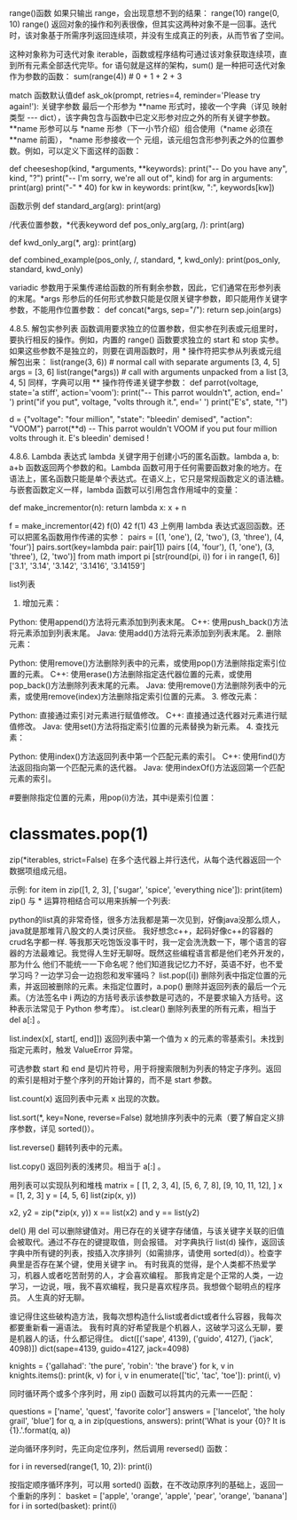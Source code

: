 range()函数
如果只输出 range，会出现意想不到的结果：
range(10)
range(0, 10)
range() 返回对象的操作和列表很像，但其实这两种对象不是一回事。迭代时，该对象基于所需序列返回连续项，并没有生成真正的列表，从而节省了空间。

这种对象称为可迭代对象 iterable，函数或程序结构可通过该对象获取连续项，直到所有元素全部迭代完毕。for 语句就是这样的架构，sum() 是一种把可迭代对象作为参数的函数：
sum(range(4))  # 0 + 1 + 2 + 3

match
函数默认值def ask_ok(prompt, retries=4, reminder='Please try again!'):
关键字参数
最后一个形参为 **name 形式时，接收一个字典（详见 映射类型 --- dict），该字典包含与函数中已定义形参对应之外的所有关键字参数。**name 形参可以与 *name 形参（下一小节介绍）组合使用（*name 必须在 **name 前面）， *name 形参接收一个 元组，该元组包含形参列表之外的位置参数。例如，可以定义下面这样的函数：

def cheeseshop(kind, *arguments, **keywords):
    print("-- Do you have any", kind, "?")
    print("-- I'm sorry, we're all out of", kind)
    for arg in arguments:
        print(arg)
    print("-" * 40)
    for kw in keywords:
        print(kw, ":", keywords[kw])

函数示例
def standard_arg(arg):
    print(arg)

/代表位置参数，*代表keyword
def pos_only_arg(arg, /):
    print(arg)  

def kwd_only_arg(*, arg):
    print(arg)

def combined_example(pos_only, /, standard, *, kwd_only):
    print(pos_only, standard, kwd_only)

variadic 参数用于采集传递给函数的所有剩余参数，因此，它们通常在形参列表的末尾。*args 形参后的任何形式参数只能是仅限关键字参数，即只能用作关键字参数，不能用作位置参数：
def concat(*args, sep="/"):
    return sep.join(args)

4.8.5. 解包实参列表
函数调用要求独立的位置参数，但实参在列表或元组里时，要执行相反的操作。例如，内置的 range() 函数要求独立的 start 和 stop 实参。如果这些参数不是独立的，则要在调用函数时，用 * 操作符把实参从列表或元组解包出来：
list(range(3, 6))            # normal call with separate arguments
[3, 4, 5]
args = [3, 6]
list(range(*args))            # call with arguments unpacked from a list
[3, 4, 5]
同样，字典可以用 ** 操作符传递关键字参数：
def parrot(voltage, state='a stiff', action='voom'):
    print("-- This parrot wouldn't", action, end=' ')
    print("if you put", voltage, "volts through it.", end=' ')
    print("E's", state, "!")

d = {"voltage": "four million", "state": "bleedin' demised", "action": "VOOM"}
parrot(**d)
-- This parrot wouldn't VOOM if you put four million volts through it. E's bleedin' demised !

4.8.6. Lambda 表达式
lambda 关键字用于创建小巧的匿名函数。lambda a, b: a+b 函数返回两个参数的和。Lambda 函数可用于任何需要函数对象的地方。在语法上，匿名函数只能是单个表达式。在语义上，它只是常规函数定义的语法糖。与嵌套函数定义一样，lambda 函数可以引用包含作用域中的变量：

>>>
def make_incrementor(n):
    return lambda x: x + n

f = make_incrementor(42)
f(0)
42
f(1)
43
上例用 lambda 表达式返回函数。还可以把匿名函数用作传递的实参：
pairs = [(1, 'one'), (2, 'two'), (3, 'three'), (4, 'four')]
pairs.sort(key=lambda pair: pair[1])
pairs
[(4, 'four'), (1, 'one'), (3, 'three'), (2, 'two')]
from math import pi
[str(round(pi, i)) for i in range(1, 6)]
['3.1', '3.14', '3.142', '3.1416', '3.14159']

list列表

1. 增加元素：

Python: 使用append()方法将元素添加到列表末尾。
C++: 使用push_back()方法将元素添加到列表末尾。
Java: 使用add()方法将元素添加到列表末尾。
2. 删除元素：

Python: 使用remove()方法删除列表中的元素，或使用pop()方法删除指定索引位置的元素。
C++: 使用erase()方法删除指定迭代器位置的元素，或使用pop_back()方法删除列表末尾的元素。
Java: 使用remove()方法删除列表中的元素，或使用remove(index)方法删除指定索引位置的元素。
3. 修改元素：

Python: 直接通过索引对元素进行赋值修改。
C++: 直接通过迭代器对元素进行赋值修改。
Java: 使用set()方法将指定索引位置的元素替换为新元素。
4. 查找元素：

Python: 使用index()方法返回列表中第一个匹配元素的索引。
C++: 使用find()方法返回指向第一个匹配元素的迭代器。
Java: 使用indexOf()方法返回第一个匹配元素的索引。


#要删除指定位置的元素，用pop(i)方法，其中i是索引位置：
# classmates.pop(1)

zip(*iterables, strict=False)
在多个迭代器上并行迭代，从每个迭代器返回一个数据项组成元组。

示例:
for item in zip([1, 2, 3], ['sugar', 'spice', 'everything nice']):
    print(item)
zip() 与 * 运算符相结合可以用来拆解一个列表:

python的list真的非常奇怪，很多方法我都是第一次见到，好像java没那么烦人，java就是那堆背八股文的人类讨厌些。
我好想念c++，起码好像c++的容器的crud名字都一样.
等我那天吃饱饭没事干时，我一定会洗洗数一下，哪个语言的容器的方法最难记。我觉得人生好无聊呀。既然这些编程语言都是他们老外开发的，那为什么
他们不能统一一下命名呢？他们知道我记忆力不好，英语不好，也不爱学习吗？一边学习会一边抱怨和发牢骚吗？
list.pop([i])
删除列表中指定位置的元素，并返回被删除的元素。未指定位置时，a.pop() 删除并返回列表的最后一个元素。（方法签名中 i 两边的方括号表示该参数是可选的，不是要求输入方括号。这种表示法常见于 Python 参考库）。
ist.clear()
删除列表里的所有元素，相当于 del a[:] 。

list.index(x[, start[, end]])
返回列表中第一个值为 x 的元素的零基索引。未找到指定元素时，触发 ValueError 异常。

可选参数 start 和 end 是切片符号，用于将搜索限制为列表的特定子序列。返回的索引是相对于整个序列的开始计算的，而不是 start 参数。

list.count(x)
返回列表中元素 x 出现的次数。

list.sort(*, key=None, reverse=False)
就地排序列表中的元素（要了解自定义排序参数，详见 sorted()）。

list.reverse()
翻转列表中的元素。

list.copy()
返回列表的浅拷贝。相当于 a[:] 。

用列表可以实现队列和堆栈
matrix = [
    [1, 2, 3, 4],
    [5, 6, 7, 8],
    [9, 10, 11, 12],
]
x = [1, 2, 3]
y = [4, 5, 6]
list(zip(x, y))

x2, y2 = zip(*zip(x, y))
x == list(x2) and y == list(y2)

del()
用 del 可以删除键值对。用已存在的关键字存储值，与该关键字关联的旧值会被取代。通过不存在的键提取值，则会报错。
对字典执行 list(d) 操作，返回该字典中所有键的列表，按插入次序排列（如需排序，请使用 sorted(d)）。检查字典里是否存在某个键，使用关键字 in。
有时我真的觉得，是个人类都不热爱学习，机器人或者吃苦耐劳的人，才会喜欢编程。
那我肯定是个正常的人类，一边学习，一边说，哦，我不喜欢编程，我只是喜欢程序员。我想做个聪明点的程序员。
人生真的好无聊。

谁记得住这些破构造方法，我每次想构造什么list或者dict或者什么容器，我每次都要重新看一遍语法。
我有时真的好希望我是个机器人，这破学习这么无聊，要是机器人的话，什么都记得住。
dict([('sape', 4139), ('guido', 4127), ('jack', 4098)])
dict(sape=4139, guido=4127, jack=4098)

knights = {'gallahad': 'the pure', 'robin': 'the brave'}
for k, v in knights.items():
    print(k, v)
for i, v in enumerate(['tic', 'tac', 'toe']):
    print(i, v)

同时循环两个或多个序列时，用 zip() 函数可以将其内的元素一一匹配：

questions = ['name', 'quest', 'favorite color']
answers = ['lancelot', 'the holy grail', 'blue']
for q, a in zip(questions, answers):
    print('What is your {0}?  It is {1}.'.format(q, a))

逆向循环序列时，先正向定位序列，然后调用 reversed() 函数：

for i in reversed(range(1, 10, 2)):
    print(i)

按指定顺序循环序列，可以用 sorted() 函数，在不改动原序列的基础上，返回一个重新的序列：
basket = ['apple', 'orange', 'apple', 'pear', 'orange', 'banana']
for i in sorted(basket):
    print(i)
